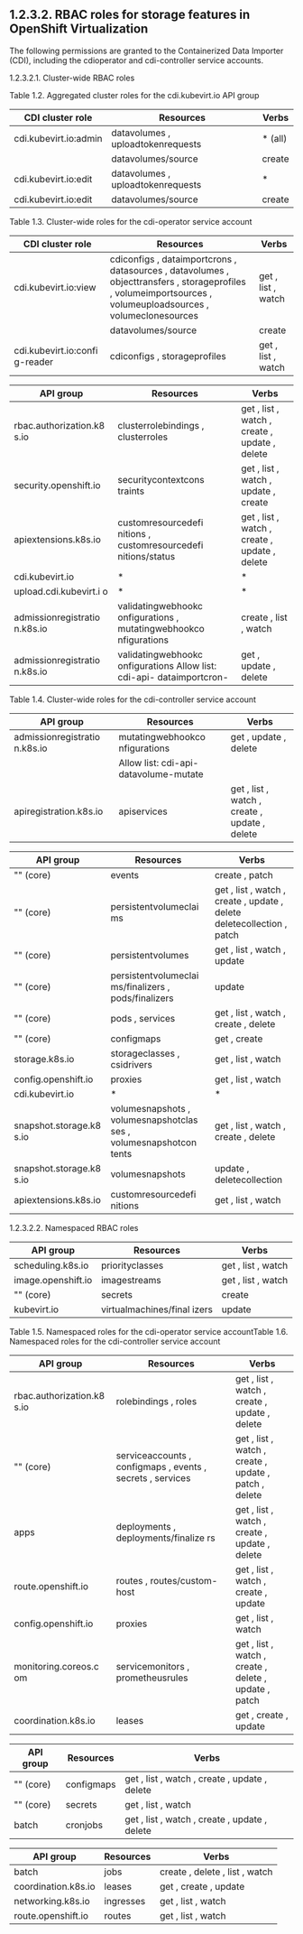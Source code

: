 ## 1.2.3.2. RBAC roles for storage features in OpenShift Virtualization

The following permissions are granted to the Containerized Data Importer (CDI), including the cdioperator and cdi-controller service accounts.

1.2.3.2.1. Cluster-wide RBAC roles

Table 1.2. Aggregated cluster roles for the cdi.kubevirt.io API group

| CDI cluster role      | Resources                          | Verbs    |
|-----------------------|------------------------------------|----------|
| cdi.kubevirt.io:admin | datavolumes ,  uploadtokenrequests | *  (all) |
|                       | datavolumes/source                 | create   |
| cdi.kubevirt.io:edit  | datavolumes ,  uploadtokenrequests | *        |
| cdi.kubevirt.io:edit  | datavolumes/source                 | create   |

Table 1.3. Cluster-wide roles for the cdi-operator service account

| CDI cluster role               | Resources                                                                                                                                                             | Verbs                |
|--------------------------------|-----------------------------------------------------------------------------------------------------------------------------------------------------------------------|----------------------|
| cdi.kubevirt.io:view           | cdiconfigs ,  dataimportcrons ,  datasources ,  datavolumes ,  objecttransfers ,  storageprofiles ,  volumeimportsources ,  volumeuploadsources ,  volumeclonesources | get ,  list ,  watch |
|                                | datavolumes/source                                                                                                                                                    | create               |
| cdi.kubevirt.io:confi g-reader | cdiconfigs ,  storageprofiles                                                                                                                                         | get ,  list ,  watch |

| API group                     | Resources                                                              | Verbs                                              |
|-------------------------------|------------------------------------------------------------------------|----------------------------------------------------|
| rbac.authorization.k8 s.io    | clusterrolebindings ,  clusterroles                                    | get ,  list ,  watch ,  create ,  update ,  delete |
| security.openshift.io         | securitycontextcons traints                                            | get ,  list ,  watch ,  update ,  create           |
| apiextensions.k8s.io          | customresourcedefi nitions ,  customresourcedefi nitions/status        | get ,  list ,  watch ,  create ,  update ,  delete |
| cdi.kubevirt.io               | *                                                                      | *                                                  |
| upload.cdi.kubevirt.i o       | *                                                                      | *                                                  |
| admissionregistratio n.k8s.io | validatingwebhookc onfigurations ,  mutatingwebhookco nfigurations     | create ,  list ,  watch                            |
| admissionregistratio n.k8s.io | validatingwebhookc onfigurations Allow list:  cdi-api- dataimportcron- | get ,  update ,  delete                            |

Table 1.4. Cluster-wide roles for the cdi-controller service account

| API group                     | Resources                               | Verbs                                              |
|-------------------------------|-----------------------------------------|----------------------------------------------------|
| admissionregistratio n.k8s.io | mutatingwebhookco nfigurations          | get ,  update ,  delete                            |
|                               | Allow list:  cdi-api- datavolume-mutate |                                                    |
| apiregistration.k8s.io        | apiservices                             | get ,  list ,  watch ,  create ,  update ,  delete |

| API group                | Resources                                                            | Verbs                                                                        |
|--------------------------|----------------------------------------------------------------------|------------------------------------------------------------------------------|
| ""  (core)               | events                                                               | create ,  patch                                                              |
| ""  (core)               | persistentvolumeclai ms                                              | get ,  list ,  watch ,  create ,  update ,  delete deletecollection ,  patch |
| ""  (core)               | persistentvolumes                                                    | get ,  list ,  watch ,  update                                               |
| ""  (core)               | persistentvolumeclai ms/finalizers ,  pods/finalizers                | update                                                                       |
| ""  (core)               | pods ,  services                                                     | get ,  list ,  watch ,  create ,  delete                                     |
| ""  (core)               | configmaps                                                           | get ,  create                                                                |
| storage.k8s.io           | storageclasses ,  csidrivers                                         | get ,  list ,  watch                                                         |
| config.openshift.io      | proxies                                                              | get ,  list ,  watch                                                         |
| cdi.kubevirt.io          | *                                                                    | *                                                                            |
| snapshot.storage.k8 s.io | volumesnapshots ,  volumesnapshotclas ses ,  volumesnapshotcon tents | get ,  list ,  watch ,  create ,  delete                                     |
| snapshot.storage.k8 s.io | volumesnapshots                                                      | update ,  deletecollection                                                   |
| apiextensions.k8s.io     | customresourcedefi nitions                                           | get ,  list ,  watch                                                         |

1.2.3.2.2. Namespaced RBAC roles

| API group          | Resources                   | Verbs                |
|--------------------|-----------------------------|----------------------|
| scheduling.k8s.io  | priorityclasses             | get ,  list ,  watch |
| image.openshift.io | imagestreams                | get ,  list ,  watch |
| ""  (core)         | secrets                     | create               |
| kubevirt.io        | virtualmachines/final izers | update               |

Table 1.5. Namespaced roles for the cdi-operator service accountTable 1.6. Namespaced roles for the cdi-controller service account

| API group                  | Resources                                                      | Verbs                                                       |
|----------------------------|----------------------------------------------------------------|-------------------------------------------------------------|
| rbac.authorization.k8 s.io | rolebindings ,  roles                                          | get ,  list ,  watch ,  create ,  update ,  delete          |
| ""  (core)                 | serviceaccounts ,  configmaps ,  events ,  secrets ,  services | get ,  list ,  watch ,  create ,  update ,  patch ,  delete |
| apps                       | deployments ,  deployments/finalize rs                         | get ,  list ,  watch ,  create ,  update ,  delete          |
| route.openshift.io         | routes ,  routes/custom-host                                   | get ,  list ,  watch ,  create ,  update                    |
| config.openshift.io        | proxies                                                        | get ,  list ,  watch                                        |
| monitoring.coreos.c om     | servicemonitors ,  prometheusrules                             | get ,  list ,  watch ,  create ,  delete ,  update ,  patch |
| coordination.k8s.io        | leases                                                         | get ,  create ,  update                                     |

| API group   | Resources   | Verbs                                              |
|-------------|-------------|----------------------------------------------------|
| ""  (core)  | configmaps  | get ,  list ,  watch ,  create ,  update ,  delete |
| ""  (core)  | secrets     | get ,  list ,  watch                               |
| batch       | cronjobs    | get ,  list ,  watch ,  create ,  update ,  delete |

| API group           | Resources   | Verbs                             |
|---------------------|-------------|-----------------------------------|
| batch               | jobs        | create ,  delete ,  list ,  watch |
| coordination.k8s.io | leases      | get ,  create ,  update           |
| networking.k8s.io   | ingresses   | get ,  list ,  watch              |
| route.openshift.io  | routes      | get ,  list ,  watch              |

